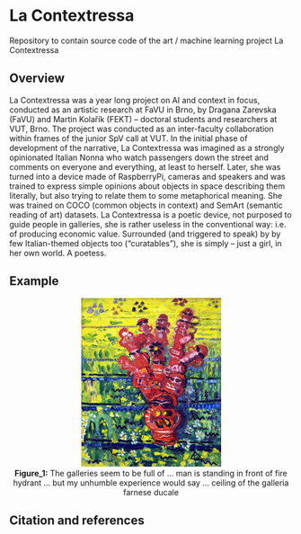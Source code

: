 # La Contextressa
Repository to contain source code of the art / machine learning project La Contextressa

## Overview

La Contextressa was a year long project on AI and context in focus, conducted as an artistic research at FaVU in Brno, by Dragana Zarevska (FaVU) and Martin Kolařík (FEKT) – doctoral students and researchers at VUT, Brno. The project was conducted as an inter-faculty collaboration within frames of the junior SpV call at VUT.  In the initial phase of development of the narrative, La Contextressa was imagined as a strongly opinionated Italian Nonna who watch passengers down the street and comments on everyone and everything, at least to herself.  Later, she was turned into a device made of RaspberryPi, cameras and speakers and was trained to express simple opinions about objects in space describing them literally, but also trying to relate them to some metaphorical meaning. She was trained on COCO (common objects in context) and SemArt (semantic reading of art) datasets. La Contextressa is a poetic device, not purposed to guide people in galleries, she is rather useless in the conventional way: i.e. of producing economic value. Surrounded (and triggered to speak) by by few Italian-themed objects too (“curatables”), she is simply – just a girl, in her own world. A poetess. 

## Example

<p align="center">
  <img height="300" src="imgs/03.jpg"> <br>
<b>Figure_1:</b> The galleries seem to be full of ... man is standing in front of fire hydrant ... but my unhumble experience would say ... ceiling of the galleria farnese ducale

</p>


## Citation and references




